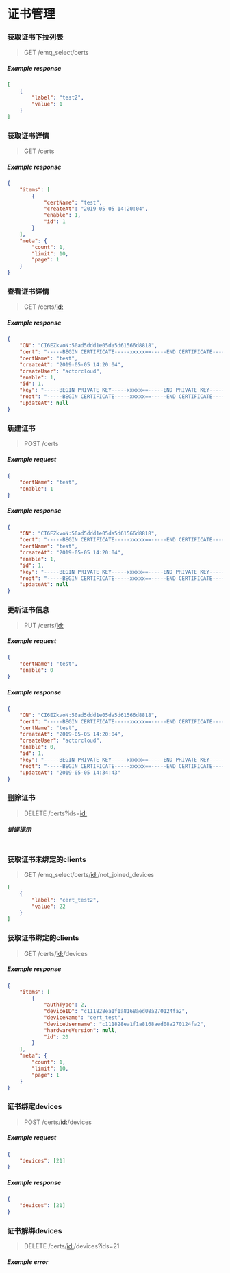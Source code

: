 # 证书管理

### 获取证书下拉列表
> GET /emq_select/certs
##### Example response
```json
[
    {
        "label": "test2",
        "value": 1
    }
]
```

### 获取证书详情
> GET /certs
##### Example response
```json
{
    "items": [
        {
            "certName": "test",
            "createAt": "2019-05-05 14:20:04",
            "enable": 1,
            "id": 1
        }
    ],
    "meta": {
        "count": 1,
        "limit": 10,
        "page": 1
    }
}
```

### 查看证书详情
> GET /certs/<id:>
##### Example response
```json
{
    "CN": "CI6EZkvoN:50ad5ddd1e05da5d61566d8818",
    "cert": "-----BEGIN CERTIFICATE-----xxxxx==-----END CERTIFICATE-----\n",
    "certName": "test",
    "createAt": "2019-05-05 14:20:04",
    "createUser": "actorcloud",
    "enable": 1,
    "id": 1,
    "key": "-----BEGIN PRIVATE KEY-----xxxxx==-----END PRIVATE KEY-----\n",
    "root": "-----BEGIN CERTIFICATE-----xxxxx==-----END CERTIFICATE-----\n",
    "updateAt": null
}
```

### 新建证书
> POST /certs
##### Example request
```json
{
	"certName": "test",
	"enable": 1
}
```
##### Example response
```json
{
    "CN": "CI6EZkvoN:50ad5ddd1e05da5d61566d8818",
    "cert": "-----BEGIN CERTIFICATE-----xxxxx==-----END CERTIFICATE-----\n",
    "certName": "test",
    "createAt": "2019-05-05 14:20:04",
    "enable": 1,
    "id": 1,
    "key": "-----BEGIN PRIVATE KEY-----xxxxx==-----END PRIVATE KEY-----\n",
    "root": "-----BEGIN CERTIFICATE-----xxxxx==-----END CERTIFICATE-----\n",
    "updateAt": null
}
```
### 更新证书信息
> PUT /certs/<id:>
##### Example request
```json
{
	"certName": "test",
	"enable": 0
}
```
##### Example response
```json
{
    "CN": "CI6EZkvoN:50ad5ddd1e05da5d61566d8818",
    "cert": "-----BEGIN CERTIFICATE-----xxxxx==-----END CERTIFICATE-----\n",
    "certName": "test",
    "createAt": "2019-05-05 14:20:04",
    "createUser": "actorcloud",
    "enable": 0,
    "id": 1,
    "key": "-----BEGIN PRIVATE KEY-----xxxxx==-----END PRIVATE KEY-----\n",
    "root": "-----BEGIN CERTIFICATE-----xxxxx==-----END CERTIFICATE-----\n",
    "updateAt": "2019-05-05 14:34:43"
}
```

### 删除证书
> DELETE /certs?ids=<id:>
##### 错误提示
```json

```

### 获取证书未绑定的clients
> GET /emq_select/certs/<id:>/not_joined_devices
```json
[
    {
        "label": "cert_test2",
        "value": 22
    }
]
```

### 获取证书绑定的clients
> GET /certs/<id:>/devices
##### Example response
```json
{
    "items": [
        {
            "authType": 2,
            "deviceID": "c111828ea1f1a8168aed08a270124fa2",
            "deviceName": "cert_test",
            "deviceUsername": "c111828ea1f1a8168aed08a270124fa2",
            "hardwareVersion": null,
            "id": 20
        }
    ],
    "meta": {
        "count": 1,
        "limit": 10,
        "page": 1
    }
}
```
### 证书绑定devices
> POST /certs/<id:>/devices
##### Example request
```json
{
	"devices": [21]
}
```
##### Example response
```json
{
    "devices": [21]
}
```
### 证书解绑devices
> DELETE /certs/<id:>/devices?ids=21
##### Example error
```json

```
